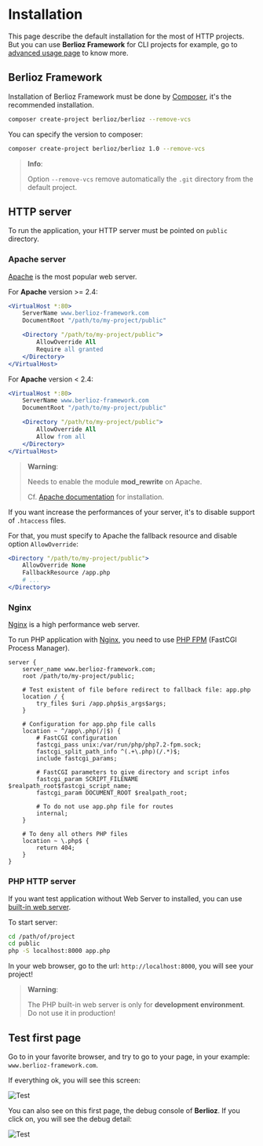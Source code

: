 <meta name="docparser-index" content="Installation" />
<meta name="docparser-index-order" content="1" />

# Installation

This page describe the default installation for the most of HTTP projects.
But you can use **Berlioz Framework** for CLI projects for example, go to [advanced usage page](../advanced.md) to know more.

## Berlioz Framework

Installation of Berlioz Framework must be done by [Composer](https://getcomposer.org/), it's the recommended installation.

```bash
composer create-project berlioz/berlioz --remove-vcs
```

You can specify the version to composer:

```bash
composer create-project berlioz/berlioz 1.0 --remove-vcs
```

> **Info**:
>
> Option `--remove-vcs` remove automatically the `.git` directory from the default project.

## HTTP server

To run the application, your HTTP server must be pointed on `public` directory.

### Apache server

[Apache](https://httpd.apache.org/) is the most popular web server.

For **Apache** version >= 2.4:

```apache
<VirtualHost *:80>
    ServerName www.berlioz-framework.com
    DocumentRoot "/path/to/my-project/public"

    <Directory "/path/to/my-project/public">
        AllowOverride All
        Require all granted
    </Directory>
</VirtualHost>
```

For **Apache** version < 2.4:

```apache
<VirtualHost *:80>
    ServerName www.berlioz-framework.com
    DocumentRoot "/path/to/my-project/public"

    <Directory "/path/to/my-project/public">
        AllowOverride All
        Allow from all
    </Directory>
</VirtualHost>
```

> **Warning**:
>
> Needs to enable the module **mod_rewrite** on Apache.
>
> Cf. [Apache documentation](https://httpd.apache.org/docs/current/fr/mod/mod_rewrite.html) for installation.

If you want increase the performances of your server, it's to disable support of `.htaccess` files.

For that, you must specify to Apache the fallback resource and disable option `AllowOverride`:

```apache
<Directory "/path/to/my-project/public">
    AllowOverride None
    FallbackResource /app.php
    # ...
</Directory>
```  

### Nginx

[Nginx](https://www.nginx.com) is a high performance web server.

To run PHP application with [Nginx](https://www.nginx.com), you need to use [PHP FPM](http://php.net/manual/book.fpm.php) (FastCGI Process Manager).

```nginx
server {
    server_name www.berlioz-framework.com;
    root /path/to/my-project/public;

    # Test existent of file before redirect to fallback file: app.php
    location / {
        try_files $uri /app.php$is_args$args;
    }

    # Configuration for app.php file calls
    location ~ ^/app\.php(/|$) {
        # FastCGI configuration
        fastcgi_pass unix:/var/run/php/php7.2-fpm.sock;
        fastcgi_split_path_info ^(.+\.php)(/.*)$;
        include fastcgi_params;

        # FastCGI parameters to give directory and script infos
        fastcgi_param SCRIPT_FILENAME $realpath_root$fastcgi_script_name;
        fastcgi_param DOCUMENT_ROOT $realpath_root;

        # To do not use app.php file for routes
        internal;
    }

    # To deny all others PHP files
    location ~ \.php$ {
        return 404;
    }
}
```

### PHP HTTP server

If you want test application without Web Server to installed, you can use [built-in web server](http://php.net/manual/features.commandline.webserver.php).

To start server:

```bash
cd /path/of/project
cd public
php -S localhost:8000 app.php
```

In your web browser, go to the url: `http://localhost:8000`, you will see your project!

> **Warning**:
>
> The PHP built-in web server is only for **development environment**.
> Do not use it in production!

## Test first page

Go to in your favorite browser, and try to go to your page, in your example: `www.berlioz-framework.com`.

If everything ok, you will see this screen:

![Test](../_imgs/first-page.png)

You can also see on this first page, the debug console of **Berlioz**. If you click on, you will see the debug detail:

![Test](../_imgs/first-page-debug.png)
